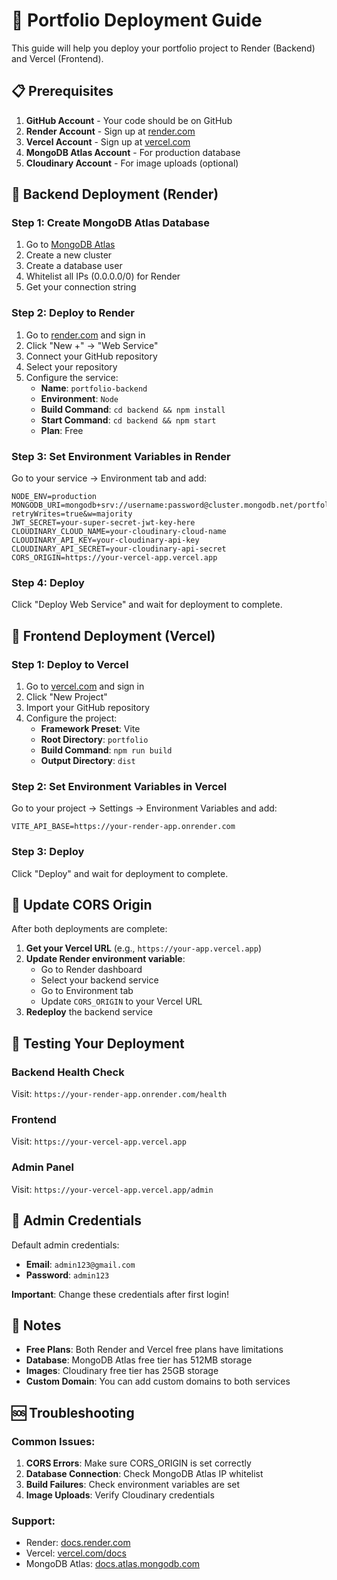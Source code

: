 # 🚀 Portfolio Deployment Guide

This guide will help you deploy your portfolio project to Render (Backend) and Vercel (Frontend).

## 📋 Prerequisites

1. **GitHub Account** - Your code should be on GitHub
2. **Render Account** - Sign up at [render.com](https://render.com)
3. **Vercel Account** - Sign up at [vercel.com](https://vercel.com)
4. **MongoDB Atlas Account** - For production database
5. **Cloudinary Account** - For image uploads (optional)

## 🔧 Backend Deployment (Render)

### Step 1: Create MongoDB Atlas Database
1. Go to [MongoDB Atlas](https://cloud.mongodb.com)
2. Create a new cluster
3. Create a database user
4. Whitelist all IPs (0.0.0.0/0) for Render
5. Get your connection string

### Step 2: Deploy to Render
1. Go to [render.com](https://render.com) and sign in
2. Click "New +" → "Web Service"
3. Connect your GitHub repository
4. Select your repository
5. Configure the service:
   - **Name**: `portfolio-backend`
   - **Environment**: `Node`
   - **Build Command**: `cd backend && npm install`
   - **Start Command**: `cd backend && npm start`
   - **Plan**: Free

### Step 3: Set Environment Variables in Render
Go to your service → Environment tab and add:

```
NODE_ENV=production
MONGODB_URI=mongodb+srv://username:password@cluster.mongodb.net/portfolio?retryWrites=true&w=majority
JWT_SECRET=your-super-secret-jwt-key-here
CLOUDINARY_CLOUD_NAME=your-cloudinary-cloud-name
CLOUDINARY_API_KEY=your-cloudinary-api-key
CLOUDINARY_API_SECRET=your-cloudinary-api-secret
CORS_ORIGIN=https://your-vercel-app.vercel.app
```

### Step 4: Deploy
Click "Deploy Web Service" and wait for deployment to complete.

## 🎨 Frontend Deployment (Vercel)

### Step 1: Deploy to Vercel
1. Go to [vercel.com](https://vercel.com) and sign in
2. Click "New Project"
3. Import your GitHub repository
4. Configure the project:
   - **Framework Preset**: Vite
   - **Root Directory**: `portfolio`
   - **Build Command**: `npm run build`
   - **Output Directory**: `dist`

### Step 2: Set Environment Variables in Vercel
Go to your project → Settings → Environment Variables and add:

```
VITE_API_BASE=https://your-render-app.onrender.com
```

### Step 3: Deploy
Click "Deploy" and wait for deployment to complete.

## 🔄 Update CORS Origin

After both deployments are complete:

1. **Get your Vercel URL** (e.g., `https://your-app.vercel.app`)
2. **Update Render environment variable**:
   - Go to Render dashboard
   - Select your backend service
   - Go to Environment tab
   - Update `CORS_ORIGIN` to your Vercel URL
3. **Redeploy** the backend service

## 🧪 Testing Your Deployment

### Backend Health Check
Visit: `https://your-render-app.onrender.com/health`

### Frontend
Visit: `https://your-vercel-app.vercel.app`

### Admin Panel
Visit: `https://your-vercel-app.vercel.app/admin`

## 🔐 Admin Credentials

Default admin credentials:
- **Email**: `admin123@gmail.com`
- **Password**: `admin123`

**Important**: Change these credentials after first login!

## 📝 Notes

- **Free Plans**: Both Render and Vercel free plans have limitations
- **Database**: MongoDB Atlas free tier has 512MB storage
- **Images**: Cloudinary free tier has 25GB storage
- **Custom Domain**: You can add custom domains to both services

## 🆘 Troubleshooting

### Common Issues:
1. **CORS Errors**: Make sure CORS_ORIGIN is set correctly
2. **Database Connection**: Check MongoDB Atlas IP whitelist
3. **Build Failures**: Check environment variables are set
4. **Image Uploads**: Verify Cloudinary credentials

### Support:
- Render: [docs.render.com](https://docs.render.com)
- Vercel: [vercel.com/docs](https://vercel.com/docs)
- MongoDB Atlas: [docs.atlas.mongodb.com](https://docs.atlas.mongodb.com)
